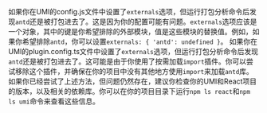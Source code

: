 如果你在UMI的config.js文件中设置了`externals`选项，但运行打包分析命令后发现`antd`还是被打包进去了。这是因为你的配置可能有问题。`externals`选项应该是一个对象，其中的键是你希望排除的外部模块，值是这些模块的替换值。例如，如果你希望排除`antd`，你可以设置`externals: { 'antd': undefined }`。
如果你在UMI的plugin.config.ts文件中设置了`externals`选项，但运行打包分析命令后发现`antd`还是被打包进去了。这可能是由于你使用了按需加载`import`插件。你可以尝试移除这个插件，并确保在你的项目中没有其他地方使用`import`来加载`antd`库。
如果你已经尝试了上述方法，但问题仍然存在，建议你检查你的UMI和React项目的版本，以及相关的依赖库。你可以在你的项目目录下运行`npm ls react`和`npm ls umi`命令来查看这些信息。
